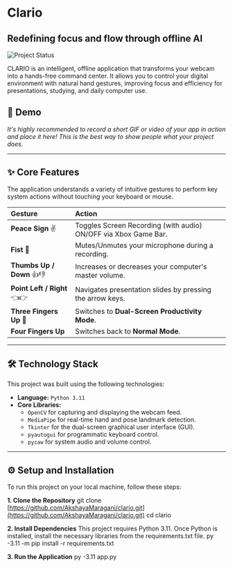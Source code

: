 # Clario
## Redefining focus and flow through offline AI

![Project Status](https://img.shields.io/badge/status-complete-brightgreen)

CLARIO is an intelligent, offline application that transforms your webcam into a hands-free command center. It allows you to control your digital environment with natural hand gestures, improving focus and efficiency for presentations, studying, and daily computer use.

## 📸 Demo

*It's highly recommended to record a short GIF or video of your app in action and place it here! This is the best way to show people what your project does.*



---

## ✨ Core Features

The application understands a variety of intuitive gestures to perform key system actions without touching your keyboard or mouse.

| Gesture | Action |
| :--- | :--- |
| **Peace Sign** ✌️ | Toggles Screen Recording (with audio) ON/OFF via Xbox Game Bar. |
| **Fist** 👊 | Mutes/Unmutes your microphone during a recording. |
| **Thumbs Up / Down** 👍👎 | Increases or decreases your computer's master volume. |
| **Point Left / Right** 👈👉 | Navigates presentation slides by pressing the arrow keys. |
| **Three Fingers Up** 🤟 | Switches to **Dual-Screen Productivity Mode**. |
| **Four Fingers Up** | Switches back to **Normal Mode**. |

---

## 🛠️ Technology Stack

This project was built using the following technologies:

* **Language:** `Python 3.11`
* **Core Libraries:**
    * `OpenCV` for capturing and displaying the webcam feed.
    * `MediaPipe` for real-time hand and pose landmark detection.
    * `Tkinter` for the dual-screen graphical user interface (GUI).
    * `pyautogui` for programmatic keyboard control.
    * `pycaw` for system audio and volume control.

---

## ⚙️ Setup and Installation

To run this project on your local machine, follow these steps:

**1. Clone the Repository**
git clone [https://github.com/AkshayaMaragani/clario.git](https://github.com/AkshayaMaragani/clario.git)
cd clario

**2. Install Dependencies**
This project requires Python 3.11. Once Python is installed, install the necessary libraries from the requirements.txt file.
py -3.11 -m pip install -r requirements.txt

**3. Run the Application**
py -3.11 app.py
